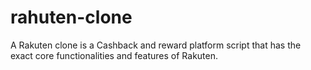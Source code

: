 # rahuten-clone
A Rakuten clone is a Cashback and reward platform script that has the exact core functionalities and features of Rakuten.
